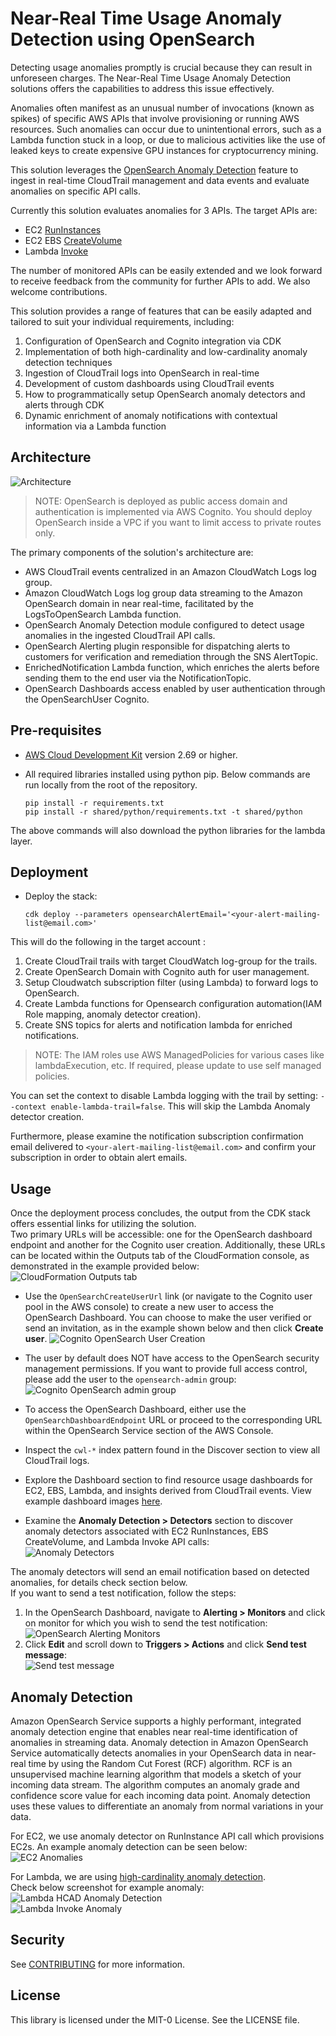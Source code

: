 # Near-Real Time Usage Anomaly Detection using OpenSearch

Detecting usage anomalies promptly is crucial because they can result in unforeseen charges. The Near-Real Time Usage Anomaly Detection solutions offers the capabilities to address this issue effectively. 

Anomalies often manifest as an unusual number of invocations (known as spikes) of specific AWS APIs that involve provisioning or running AWS resources. Such anomalies can occur due to unintentional errors, such as a Lambda function stuck in a loop, or due to malicious activities like the use of leaked keys to create expensive GPU instances for cryptocurrency mining.

This solution leverages the [OpenSearch Anomaly Detection](https://docs.aws.amazon.com/opensearch-service/latest/developerguide/ad.html) feature to ingest in real-time CloudTrail management and data events and evaluate anomalies on specific API calls.

Currently this solution evaluates anomalies for 3 APIs. The target APIs are: 
- EC2 [RunInstances](https://docs.aws.amazon.com/AWSEC2/latest/APIReference/API_RunInstances.html)
- EC2 EBS [CreateVolume](https://docs.aws.amazon.com/AWSEC2/latest/APIReference/API_CreateVolume.html)
- Lambda [Invoke](https://docs.aws.amazon.com/lambda/latest/dg/API_Invoke.html)

The number of monitored APIs can be easily extended and we look forward to receive feedback from the community for further APIs to add. We also welcome contributions.

This solution provides a range of features that can be easily adapted and tailored to suit your individual requirements, including:

1. Configuration of OpenSearch and Cognito integration via CDK
2. Implementation of both high-cardinality and low-cardinality anomaly detection techniques
3. Ingestion of CloudTrail logs into OpenSearch in real-time
4. Development of custom dashboards using CloudTrail events
5. How to programmatically setup OpenSearch anomaly detectors and alerts through CDK
6. Dynamic enrichment of anomaly notifications with contextual information via a Lambda function

## Architecture
![Architecture](images/usage_anomaly_detector.png "Architecture")

> NOTE: OpenSearch is deployed as public access domain and authentication is implemented via AWS Cognito. You should deploy OpenSearch inside a VPC if you want to limit access to private routes only.

The primary components of the solution's architecture are:

- AWS CloudTrail events centralized in an Amazon CloudWatch Logs log group.
- Amazon CloudWatch Logs log group data streaming to the Amazon OpenSearch domain in near real-time, facilitated by the LogsToOpenSearch Lambda function.
- OpenSearch Anomaly Detection module configured to detect usage anomalies in the ingested CloudTrail API calls.
- OpenSearch Alerting plugin responsible for dispatching alerts to customers for verification and remediation through the SNS AlertTopic.
- EnrichedNotification Lambda function, which enriches the alerts before sending them to the end user via the NotificationTopic.
- OpenSearch Dashboards access enabled by user authentication through the OpenSearchUser Cognito.

## Pre-requisites
- [AWS Cloud Development Kit](https://docs.aws.amazon.com/cdk/v2/guide/home.html) version 2.69 or higher.
-  All required libraries installed using python pip. Below commands are run locally from the root of the repository.

    ```
    pip install -r requirements.txt
    pip install -r shared/python/requirements.txt -t shared/python 
    ```  
The above commands will also download the python libraries for the lambda layer.

## Deployment
- Deploy the stack:  

    ```
    cdk deploy --parameters opensearchAlertEmail='<your-alert-mailing-list@email.com>'
    ```

This will do the following in the target account : 
1. Create CloudTrail trails with target CloudWatch log-group for the trails.
2. Create OpenSearch Domain with Cognito auth for user management.
3. Setup Cloudwatch subscription filter (using Lambda) to forward logs to OpenSearch.
4. Create Lambda functions for Opensearch configuration automation(IAM Role mapping, anomaly detector creation).
5. Create SNS topics for alerts and notification lambda for enriched notifications.  

> NOTE: The IAM roles use AWS ManagedPolicies for various cases like lambdaExecution, etc. If required, please update to use self managed policies.  

You can set the context to disable Lambda logging with the trail by setting: `--context enable-lambda-trail=false`. This will skip the Lambda Anomaly detector creation.  

Furthermore, please examine the notification subscription confirmation email delivered to `<your-alert-mailing-list@email.com>` and confirm your subscription in order to obtain alert emails.

## Usage
Once the deployment process concludes, the output from the CDK stack offers essential links for utilizing the solution.  
Two primary URLs will be accessible: one for the OpenSearch dashboard endpoint and another for the Cognito user creation. Additionally, these URLs can be located within the Outputs tab of the CloudFormation console, as demonstrated in the example provided below:
![CloudFormation Outputs tab](images/cfn_outputs_tab.png "Outputs Tab")

- Use the `OpenSearchCreateUserUrl` link (or navigate to the Cognito user pool in the AWS console) to create a new user to access the OpenSearch Dashboard. You can choose to make the user verified or send an invitation, as in the example shown below and then click **Create user**.
![Cognito OpenSearch User Creation](images/cognito_create_user.png "Cognito Create User")  
- The user by default does NOT have access to the OpenSearch security management permissions. If you want to provide full access control, please add the user to the `opensearch-admin` group:  
![Cognito OpenSearch admin group](images/opensearch_admin_group.png "OpenSearch Admin Group")  

- To access the OpenSearch Dashboard, either use the `OpenSearchDashboardEndpoint` URL or proceed to the corresponding URL within the OpenSearch Service section of the AWS Console.  
- Inspect the `cwl-*` index pattern found in the Discover section to view all CloudTrail logs.
- Explore the Dashboard section to find resource usage dashboards for EC2, EBS, Lambda, and insights derived from CloudTrail events. View example dashboard images [here](images/dashboard/).
- Examine the **Anomaly Detection > Detectors** section to discover anomaly detectors associated with EC2 RunInstances, EBS CreateVolume, and Lambda Invoke API calls:  
![Anomaly Detectors](images/anomaly_detectors.png "Anomaly Detectors")  

The anomaly detectors will send an email notification based on detected anomalies, for details check section below.  
If you want to send a test notification, follow the steps:  
1. In the OpenSearch Dashboard, navigate to **Alerting > Monitors** and click on monitor for which you wish to send the test notification:  
![OpenSearch Alerting Monitors](images/opensearch_alerting_monitors.png "Alerting Monitors")  
2. Click **Edit** and scroll down to **Triggers > Actions** and click **Send test message**:  
![Send test message](images/send_test_message.png "Send test message")


## Anomaly Detection
Amazon OpenSearch Service supports a highly performant, integrated anomaly detection engine that enables near real-time identification of anomalies in streaming data. Anomaly detection in Amazon OpenSearch Service automatically detects anomalies in your OpenSearch data in near-real time by using the Random Cut Forest (RCF) algorithm. RCF is an unsupervised machine learning algorithm that models a sketch of your incoming data stream. The algorithm computes an anomaly grade and confidence score value for each incoming data point. Anomaly detection uses these values to differentiate an anomaly from normal variations in your data.  

For EC2, we use anomaly detector on RunInstance API call which provisions EC2s. An example anomaly detection can be seen below:  
![EC2 Anomalies](images/ec2_anomalies.png "EC2 Anomalies")

For Lambda, we are using [high-cardinality anomaly detection](https://aws.amazon.com/blogs/big-data/a-deep-dive-into-high-cardinality-anomaly-detection-in-elasticsearch/).  
Check below screenshot for example anomaly:  
![Lambda HCAD Anomaly Detection](images/lambda_highcard_anomaly_detection.png "Lambda HCAD Anomaly Detection")  
![Lambda Invoke Anomaly](images/lambda_highcard_anomalies.png "Lambda Anomalies")

## Security

See [CONTRIBUTING](CONTRIBUTING.md#security-issue-notifications) for more information.

## License

This library is licensed under the MIT-0 License. See the LICENSE file.
